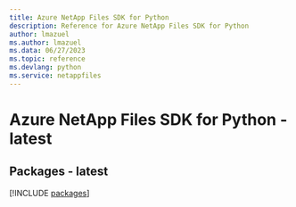 ```yaml
---
title: Azure NetApp Files SDK for Python
description: Reference for Azure NetApp Files SDK for Python
author: lmazuel
ms.author: lmazuel
ms.data: 06/27/2023
ms.topic: reference
ms.devlang: python
ms.service: netappfiles
---
```

# Azure NetApp Files SDK for Python - latest
## Packages - latest
[!INCLUDE [packages](netapp-files-index.md)]